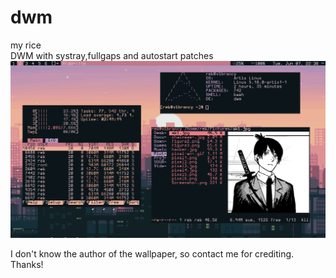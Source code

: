 # dwm
my rice \
DWM with systray,fullgaps and autostart patches
![alt text](rice4.png)

I don't know the author of the wallpaper, so contact me for crediting. Thanks!
